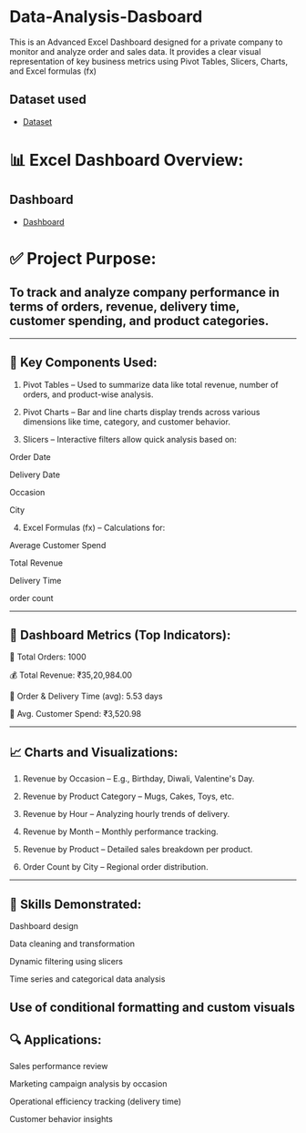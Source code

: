 # Data-Analysis-Dasboard
This is an Advanced Excel Dashboard designed for a private company to monitor and analyze order and sales data. It provides a clear visual representation of key business metrics using Pivot Tables, Slicers, Charts, and Excel formulas (fx)

## Dataset used 
- <a href="https://github.com/sagarsg14/Data-Analysis-Dasboard/blob/main/fnd%20dashboard.xlsx">Dataset</a>

# 📊 Excel Dashboard Overview:
## Dashboard
- <a href="https://github.com/sagarsg14/Data-Analysis-Dasboard/blob/main/Screenshot%20(4)%20c.png">Dashboard</a>

# ✅ Project Purpose:

## To track and analyze company performance in terms of orders, revenue, delivery time, customer spending, and product categories.
 
---

## 🧩 Key Components Used:

1. Pivot Tables – Used to summarize data like total revenue, number of orders, and product-wise analysis.

2. Pivot Charts – Bar and line charts display trends across various dimensions like time, category, and customer behavior.

3. Slicers – Interactive filters allow quick analysis based on:

Order Date

Delivery Date

Occasion

City

4. Excel Formulas (fx) – Calculations for:

Average Customer Spend

Total Revenue

Delivery Time

order count

---

## 📌 Dashboard Metrics (Top Indicators):

🧾 Total Orders: 1000

💰 Total Revenue: ₹35,20,984.00

🚚 Order & Delivery Time (avg): 5.53 days

👤 Avg. Customer Spend: ₹3,520.98

---
## 📈 Charts and Visualizations:

1. Revenue by Occasion – E.g., Birthday, Diwali, Valentine's Day.

2. Revenue by Product Category – Mugs, Cakes, Toys, etc.

3. Revenue by Hour – Analyzing hourly trends of delivery.

4. Revenue by Month – Monthly performance tracking.

5. Revenue by Product – Detailed sales breakdown per product.

6. Order Count by City – Regional order distribution.
---
## 🧠 Skills Demonstrated:

Dashboard design

Data cleaning and transformation

Dynamic filtering using slicers

Time series and categorical data analysis

Use of conditional formatting and custom visuals
---
## 🔍 Applications:

Sales performance review

Marketing campaign analysis by occasion

Operational efficiency tracking (delivery time)

Customer behavior insights
